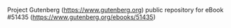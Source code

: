 Project Gutenberg (https://www.gutenberg.org) public repository for
eBook #51435 (https://www.gutenberg.org/ebooks/51435)
